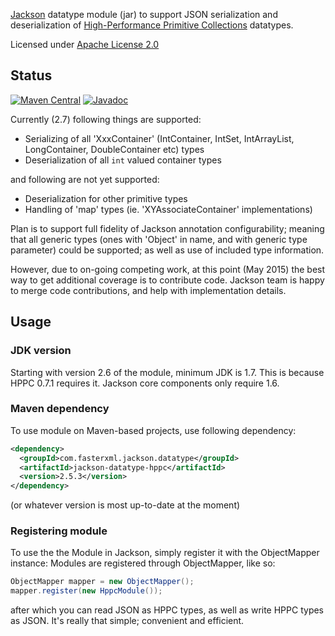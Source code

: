 [Jackson](../../../jackson) datatype module (jar)
to support JSON serialization and deserialization of
[High-Performance Primitive Collections](http://labs.carrotsearch.com/hppc.html) datatypes.

Licensed under [Apache License 2.0](http://www.apache.org/licenses/LICENSE-2.0.txt)

## Status

[![Maven Central](https://maven-badges.herokuapp.com/maven-central/com.fasterxml.jackson.datatype/jackson-datatype-hppc/badge.svg)](https://maven-badges.herokuapp.com/maven-central/com.fasterxml.jackson.datatype/jackson-datatype-hppc/)
[![Javadoc](https://javadoc.io/badge/com.fasterxml.jackson.datatype/jackson-datatype-hppc.svg)](http://www.javadoc.io/doc/com.fasterxml.jackson.datatype/jackson-datatype-hppc)

Currently (2.7) following things are supported:

* Serializing of all 'XxxContainer' (IntContainer, IntSet, IntArrayList, LongContainer, DoubleContainer etc) types
* Deserialization of all `int` valued container types

and following are not yet supported:

* Deserialization for other primitive types
* Handling of 'map' types (ie. 'XYAssociateContainer' implementations)

Plan is to support full fidelity of Jackson annotation configurability; meaning that all generic types (ones with 'Object' in name, and with generic type parameter) could be supported; as well as use of included type information.

However, due to on-going competing work, at this point (May 2015) the best way to get additional coverage is to
contribute code. Jackson team is happy to merge code contributions, and help with implementation details.

## Usage

### JDK version

Starting with version 2.6 of the module, minimum JDK is 1.7. This is because
HPPC 0.7.1 requires it. Jackson core components only require 1.6.

### Maven dependency

To use module on Maven-based projects, use following dependency:

```xml
<dependency>
  <groupId>com.fasterxml.jackson.datatype</groupId>
  <artifactId>jackson-datatype-hppc</artifactId>
  <version>2.5.3</version>
</dependency>
```

(or whatever version is most up-to-date at the moment)

### Registering module

To use the the Module in Jackson, simply register it with the ObjectMapper instance:
Modules are registered through ObjectMapper, like so:

```java
ObjectMapper mapper = new ObjectMapper();
mapper.register(new HppcModule());
```

after which you can read JSON as HPPC types, as well as write HPPC types as JSON. It's really that simple; convenient and efficient.
